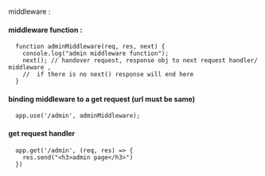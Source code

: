 
middleware : 

#### middleware function : 

      function adminMiddleware(req, res, next) {
        console.log("admin middleware function");
        next(); // handover request, response obj to next request handler/ middleware ,
        //  if there is no next() response will end here
      }

#### binding middleware to a get request (url must be same)

      app.use('/admin', adminMiddleware);

#### get request handler

      app.get('/admin', (req, res) => {
        res.send("<h3>admin page</h3>")
      })
